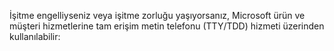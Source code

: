 <Token xmlns:xlink="http://www.w3.org/1999/xlink">İşitme engelliyseniz veya işitme zorluğu yaşıyorsanız, Microsoft ürün ve müşteri hizmetlerine tam erişim metin telefonu (TTY/TDD) hizmeti üzerinden kullanılabilir:</Token>

<!--HONumber=Jun16_HO4-->


